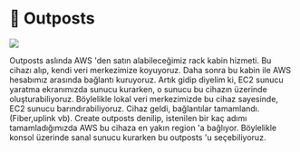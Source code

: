 # 🎰 Outposts

![](../.gitbook/assets/op\_rack\_400w\_1.jpg)

Outposts aslında AWS 'den satın alabileceğimiz rack kabin hizmeti. Bu cihazı alıp, kendi veri merkezimize koyuyoruz. Daha sonra bu kabin ile AWS hesabımız arasında bağlantı kuruyoruz. Artık gidip diyelim ki, EC2 sunucu yaratma ekranımızda sunucu kurarken, o sunucu bu cihazın üzerinde oluşturabiliyoruz.  Böylelikle lokal veri merkezimizde bu cihaz sayesinde, EC2 sunucu barındırabiliyoruz.  Cihaz geldi, bağlantılar tamamlandı. (Fiber,uplink vb). Create outposts denilip, istenilen bir kaç adımı tamamladığımızda AWS bu cihaza en yakın region 'a bağlıyor. Böylelikle konsol üzerinde sanal sunucu kurarken bu outposts 'u seçebiliyoruz.

